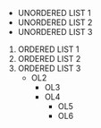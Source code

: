 - UNORDERED LIST 1
- UNORDERED LIST 2
- UNORDERED LIST 3

1. ORDERED LIST 1
2. ORDERED LIST 2
3. ORDERED LIST 3
   - OL2
     - OL3
     - OL4
       - OL5  
       - OL6
